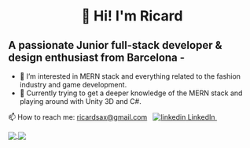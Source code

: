 <h1 align="center" ;>👋 Hi! I'm Ricard</h1>

## A passionate Junior full-stack developer & design enthusiast from Barcelona -
- 👀 I’m interested in MERN stack and everything related to the fashion industry
  and game development. 
- 🌱 Currently trying to get a deeper knowledge of the MERN stack and playing around with Unity 3D and C#. 

<p>
  📫 How to reach me:
  <a href=" ricardsax@gmail.com" rel="nofollow noreferrer">
    ricardsax@gmail.com</a
  >
  &nbsp;
  <a href="https://www.linkedin.com/[removed]" rel="nofollow noreferrer">
    <img src="https://i.stack.imgur.com/gVE0j.png" alt="linkedin" /> LinkedIn
  </a>
  &nbsp;
</p>

<a href="https://github.com/anuraghazra/github-readme-stats" align="center">
  <img align="center" src="https://github-readme-stats.vercel.app/api?username=RicardVillalba&count_private=true&hide=contribs,issues&show_icons=true&theme=graywhite" />
</a>

<a href="https://github.com/anuraghazra/github-readme-stats" align="center">
  <img align="center" src="https://github-readme-stats.vercel.app/api/top-langs/?username=anuraghazra&langs_count=6&layout=compact&hide=rust,shell,GLSL,assembly,objective-c" />
</a>







